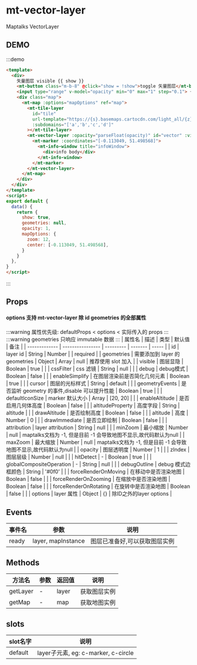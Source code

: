 # mt-vector-layer

Maptalks VectorLayer

## DEMO
:::demo
```html
<template>
  <div>
    矢量图层 visible {{ show }}
    <mt-button class="m-b-8" @click="show = !show">toggle 矢量图层</mt-button>
    <input type="range" v-model="opacity" min="0" max="1" step="0.1"> {{opacity}}
    <div class="map">
      <mt-map :options="mapOptions" ref="map">
        <mt-tile-layer
          id="tile"
          url-template="https://{s}.basemaps.cartocdn.com/light_all/{z}/{x}/{y}.png"
          :subdomains="['a','b','c','d']"
        ></mt-tile-layer>
        <mt-vector-layer :opacity="parseFloat(opacity)" id="vector" :visible="show">
          <mt-marker :coordinates="[-0.113049, 51.498568]">
            <mt-info-window title="infoWindow">
              <div>info body</div>
            </mt-info-window>
          </mt-marker>
        </mt-vector-layer>
      </mt-map>
    </div>
  </div>
</template>
<script>
export default {
  data() {
    return {
      show: true,
      geometries: null,
      opacity: 1,
      mapOptions: {
        zoom: 12,
        center: [-0.113049, 51.498568],
      }
    }
  },
}
</script>
```
:::

## Props
#### options 支持 mt-vector-layer 除 id geometries 的全部属性
:::warning
属性优先级: defaultProps < options < 实际传入的 props
:::
:::warning
geometries 只响应 immutable 数据
:::
| 属性名         | 描述           | 类型  | 默认值 | 备注 |
| ------------- | ---------------- | --------- | ------- | ----- |
| id | layer id | String \| Number |  | required |
| geometries | 需要添加到 layer 的 geometries | Object \| Array | null | 推荐使用 slot 加入 |
| visible | 图层显隐 | Boolean | true | |
| cssFilter | css 滤镜 | String | null | |
| debug | debug模式 | Boolean | false | |
| enableSimplify | 在图层渲染前是否简化几何元素 | Boolean | true | |
| cursor | 图层的光标样式 | String | default | |
| geometryEvents | 是否监听 geometry 的事件,disable 可以提升性能 | Boolean | true | |
| defaultIconSize | marker 默认大小 | Array | [20, 20] | |
| enableAltitude | 是否启用几何体高度 | Boolean | false | |
| altitudeProperty | 高度字段 | String | altitude | |
| drawAltitude | 是否绘制高度 | Boolean | false | |
| altitude | 高度 | Number | 0 | |
| drawImmediate | 是否立即绘制 | Boolean | false | |
| attribution | layer attribution | String | null |  |
| minZoom | 最小缩放 | Number | null | maptalks文档为 -1, 但是目前 -1 会导致地图不显示,故代码默认为null |
| maxZoom | 最大缩放 | Number | null | maptalks文档为 -1, 但是目前 -1 会导致地图不显示,故代码默认为null |
| opacity | 图层透明度 | Number | 1 |  |
| zIndex  | 图层层级 | Number | null | |
| hitDetect | - | Boolean | true | |
| globalCompositeOperation | - | String | null | |
| debugOutline | debug 模式边框颜色 | String | '#0f0' | |
| forceRenderOnMoving | 在移动中是否渲染地图 | Boolean | false | |
| forceRenderOnZooming | 在缩放中是否渲染地图 | Boolean | false | |
| forceRenderOnRotating | 在旋转中是否渲染地图 | Boolean | false | |
| options | layer 属性 | Object | {} | 除ID之外的layer options |

## Events
| 事件名 | 参数 | 说明  |
| ------- | --------- | ---------------- |
| ready | layer, mapInstance | 图层已准备好,可以获取图层实例 |

## Methods
| 方法名 | 参数 | 返回值 | 说明  |
| ------- | --------- | --------- |---------------- |
| getLayer | - | layer | 获取图层实例 |
| getMap | - | map | 获取地图实例 |

## slots
| slot名字 | 说明 |
| ------- | --------- |
| default | layer子元素, eg: c-marker, c-circle |
